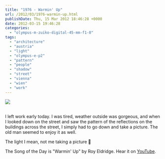 ```yaml
---
title: "1976 - Warmin' Up"
url: /2012/03/1976-warmin-up.html
publishDate: Thu, 15 Mar 2012 18:46:28 +0000
date: 2012-03-15 19:46:28
categories: 
  - "olympus-m-zuiko-digital-45-mm-f1-8"
tags: 
  - "architecture"
  - "austria"
  - "light"
  - "olympus-e-p2"
  - "pattern"
  - "people"
  - "shadow"
  - "street"
  - "vienna"
  - "wien"
  - "work"
---
```

<div class="container">
<div class="center"><a target="_blank" href="https://d25zfm9zpd7gm5.cloudfront.net/1200x1200/2012/20120315_162956_ps.jpg"><img src="https://d25zfm9zpd7gm5.cloudfront.net/0600x0600/2012/20120315_162956_ps.jpg" /></a></div>
</div>
<br />

I left work early today. I was tired, weather outside was gorgeous, and when I looked down on the street and saw the pattern of the reflections on the buildings across the street, I simply had to go down and take a picture. The old man seemed to enjoy it as well.


The light I mean, not me taking a picture 🙂

The Song of the Day is "Warmin' Up" by Roy Eldridge. Hear it on <a href="http://www.youtube.com/watch?v=_z1FN-KUHXw" target="_blank">YouTube</a>.
